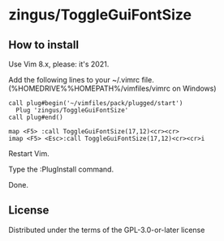 # zingus/ToggleGuiFontSize


## How to install

Use Vim 8.x, please: it's 2021.

Add the following lines to your ~/.vimrc file. (%HOMEDRIVE%%HOMEPATH%/vimfiles/vimrc on Windows)

    call plug#begin('~/vimfiles/pack/plugged/start')
      Plug 'zingus/ToggleGuiFontSize'
    call plug#end()

    map <F5> :call ToggleGuiFontSize(17,12)<cr><cr>
    imap <F5> <Esc>:call ToggleGuiFontSize(17,12)<cr><cr>i

Restart Vim.

Type the :PlugInstall command.

Done.

## License

Distributed under the terms of the GPL-3.0-or-later license
